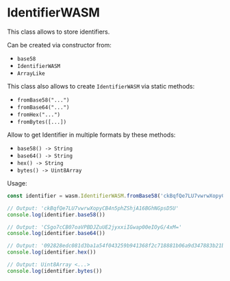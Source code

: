 # IdentifierWASM

This class allows to store identifiers.

Can be created via constructor from:
- `base58`
- `IdentifierWASM`
- `ArrayLike`

This class also allows to create `IdentifierWASM` via static methods:
- `fromBase58("...")`
- `fromBase64("...")`
- `fromHex("...")`
- `fromBytes([...])`

Allow to get Identifier in multiple formats by these methods:
- `base58() -> String`
- `base64() -> String`
- `hex() -> String`
- `bytes() -> Uint8Array`

Usage:
```js
const identifier = wasm.IdentifierWASM.fromBase58('ckBqfQe7LU7vwrwXopyCB4n5phZShjA16BGhNGpsD5U')

// Output: 'ckBqfQe7LU7vwrwXopyCB4n5phZShjA16BGhNGpsD5U'
console.log(identifier.base58())

// Output: 'CSgo7cCB07oaVPBDJZuUE2jyxxiIGwap00eIOyG/4xM='
console.log(identifier.base64())

// Output: '092828edc081d3ba1a54f043259b941368f2c718881b06a9d347883b21bfe313'
console.log(identifier.hex())

// Output: Uint8Array <...>
console.log(identifier.bytes())
```